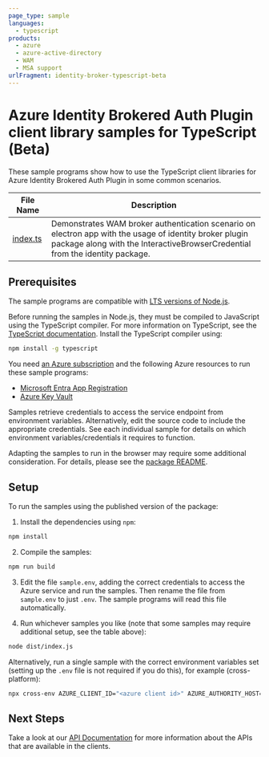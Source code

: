 ```yaml
---
page_type: sample
languages:
  - typescript
products:
  - azure
  - azure-active-directory
  - WAM
  - MSA support
urlFragment: identity-broker-typescript-beta
---
```


# Azure Identity Brokered Auth Plugin client library samples for TypeScript (Beta)

These sample programs show how to use the TypeScript client libraries for Azure Identity Brokered Auth Plugin in some common scenarios.

| **File Name**     | **Description**       |
| ----------------- | --------------------- |
| [index.ts][index] | Demonstrates WAM broker authentication scenario on electron app with the usage of identity broker plugin package along with the InteractiveBrowserCredential from the identity package. |

## Prerequisites

The sample programs are compatible with [LTS versions of Node.js](https://github.com/nodejs/release#release-schedule).

Before running the samples in Node.js, they must be compiled to JavaScript using the TypeScript compiler. For more information on TypeScript, see the [TypeScript documentation][typescript]. Install the TypeScript compiler using:

```bash
npm install -g typescript
```

You need [an Azure subscription][freesub] and the following Azure resources to run these sample programs:

- [Microsoft Entra App Registration][createinstance_azureactivedirectoryappregistration]
- [Azure Key Vault][createinstance_azurekeyvault]

Samples retrieve credentials to access the service endpoint from environment variables. Alternatively, edit the source code to include the appropriate credentials. See each individual sample for details on which environment variables/credentials it requires to function.

Adapting the samples to run in the browser may require some additional consideration. For details, please see the [package README][package].

## Setup

To run the samples using the published version of the package:

1. Install the dependencies using `npm`:

```bash
npm install
```

2. Compile the samples:

```bash
npm run build
```

3. Edit the file `sample.env`, adding the correct credentials to access the Azure service and run the samples. Then rename the file from `sample.env` to just `.env`. The sample programs will read this file automatically.

4. Run whichever samples you like (note that some samples may require additional setup, see the table above):

```bash
node dist/index.js
```

Alternatively, run a single sample with the correct environment variables set (setting up the `.env` file is not required if you do this), for example (cross-platform):

```bash
npx cross-env AZURE_CLIENT_ID="<azure client id>" AZURE_AUTHORITY_HOST="<azure authority host>" AZURE_TENANT_ID="<azure tenant id>" AAD_TEST_SCOPE="<aad test scope>" node dist/index.js
```

## Next Steps

Take a look at our [API Documentation][apiref] for more information about the APIs that are available in the clients.

[index]: https://github.com/Azure/azure-sdk-for-js/blob/main/sdk/identity/identity-broker/samples/v1-beta/typescript/src/index.ts
[apiref]: https://learn.microsoft.com/javascript/api/@azure/identity
[freesub]: https://azure.microsoft.com/free/nodejs
[createinstance_azureactivedirectoryappregistration]: https://learn.microsoft.com/azure/active-directory/develop/quickstart-register-app
[createinstance_azurekeyvault]: https://learn.microsoft.com/azure/key-vault/quick-create-portal
[package]: https://github.com/Azure/azure-sdk-for-js/tree/main/sdk/identity/identity-broker/README.md
[typescript]: https://www.typescriptlang.org/docs/home.html
